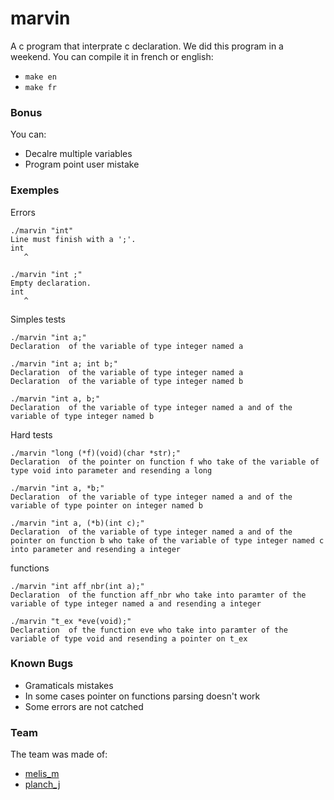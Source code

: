 # marvin

A c program that interprate c declaration.
We did this program in a weekend.
You can compile it in french or english:
 * `make en`
 * `make fr`

### Bonus

You can:
 * Decalre multiple variables
 * Program point user mistake 

### Exemples

Errors
```
./marvin "int"
Line must finish with a ';'.
int
   ^

./marvin "int ;"
Empty declaration.
int
   ^
```
Simples tests
```
./marvin "int a;"
Declaration  of the variable of type integer named a

./marvin "int a; int b;"
Declaration  of the variable of type integer named a
Declaration  of the variable of type integer named b

./marvin "int a, b;"
Declaration  of the variable of type integer named a and of the variable of type integer named b
```
Hard tests
```
./marvin "long (*f)(void)(char *str);"
Declaration  of the pointer on function f who take of the variable of type void into parameter and resending a long

./marvin "int a, *b;"
Declaration  of the variable of type integer named a and of the variable of type pointer on integer named b

./marvin "int a, (*b)(int c);"
Declaration  of the variable of type integer named a and of the pointer on function b who take of the variable of type integer named c into parameter and resending a integer
```
functions
```
./marvin "int aff_nbr(int a);"
Declaration  of the function aff_nbr who take into paramter of the variable of type integer named a and resending a integer

./marvin "t_ex *eve(void);"
Declaration  of the function eve who take into paramter of the variable of type void and resending a pointer on t_ex
```

### Known Bugs

 * Gramaticals mistakes
 * In some cases pointer on functions parsing doesn't work
 * Some errors are not catched

### Team

The team was made of:
 * [melis_m](https://github.com/melis-m)
 * [planch_j](http://github.com/plean)
